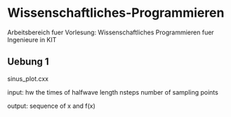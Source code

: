 # Wissenschaftliches-Programmieren
Arbeitsbereich fuer Vorlesung: Wissenschaftliches Programmieren fuer Ingenieure in KIT

## Uebung 1
sinus_plot.cxx

input:
hw        the times of halfwave length
nsteps    number of sampling points

output:
sequence of x and f(x)
